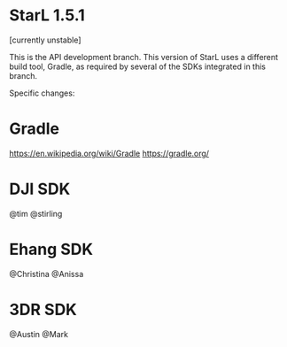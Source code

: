 StarL 1.5.1
========

[currently unstable]

This is the API development branch. This version of StarL uses a different build tool, Gradle, as required by several of the SDKs integrated in this branch.

Specific changes:

Gradle
========
https://en.wikipedia.org/wiki/Gradle
https://gradle.org/

DJI SDK 
========
@tim @stirling

Ehang SDK 
========
@Christina @Anissa

3DR SDK
========
@Austin @Mark

